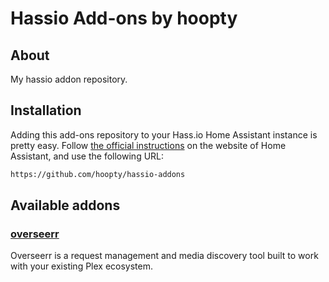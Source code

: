 # Hassio Add-ons by hoopty

## About

My hassio addon repository.

## Installation

Adding this add-ons repository to your Hass.io Home Assistant instance is
pretty easy. Follow [the official instructions][third-party-addons] on the
website of Home Assistant, and use the following URL:

```txt
https://github.com/hoopty/hassio-addons
```

## Available addons

[//]: # "ADDONLIST_START"

### [overseerr](overseerr/)

Overseerr is a request management and media discovery tool built to work
with your existing Plex ecosystem.

[//]: # "ADDONLIST_END"
[third-party-addons]: https://home-assistant.io/hassio/installing_third_party_addons/
